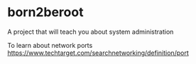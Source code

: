 # born2beroot
A project that will teach you about system administration

To learn about network ports
https://www.techtarget.com/searchnetworking/definition/port
